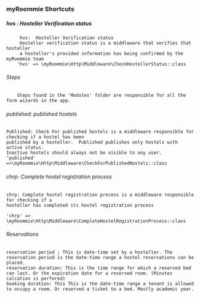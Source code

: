 ### myRoommie Shortcuts
##### hvs : Hosteller Verification status
         hvs:  Hosteller Verification status
         Hosteller verification status is a middleware that verifies that hosteller
         a hosteller's provided information has being confirmed by the myRoommie team
        'hvs' => \myRoommie\Http\Middleware\CheckHostellerStatus::class
        
###### Steps
        Steps found in the 'Modules' folder are responsible for all the form wizards in the app.

###### published: published hostels

    Published: Check For published hostels is a middleware responsible for checking if a hostel has been
    published by a hosteller.  Published publishes only hostels with active status.
    Inactive hostels should always not be visible to any user. 
    'published' =>\myRoommie\Http\Middleware\CheckForPublishedHostels::class
    
###### chrp: Complete hostel registration process

    chrp: Complete hostel registration process is a middleware responsible for checking if a 
    hosteller has completed its hostel registration process
    
    'chrp' => \myRoommie\Http\Middleware\CompleteHostelRegistrationProcess::class

###### Reservations
    reservation period ; This is date-time set by a hosteller. The reservation period is the date-time range a hostel reservations can be placed.
    reservation duration: This is the time range for which a reserved bed can last. Or the expiration date for a reserved room. (Minutes calcation is perfered)
    booking duration: This This is the date-time range a tenant is allowed to occupy a room. Or reserved a ticket to a bed. Mostly academic year.
